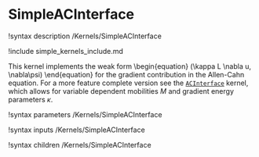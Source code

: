 # SimpleACInterface

!syntax description /Kernels/SimpleACInterface

!include simple_kernels_include.md

This kernel implements the weak form
\begin{equation}
(\kappa L \nabla u, \nabla\psi)
\end{equation}
for the gradient contribution in the Allen-Cahn equation. For a more feature complete
version see the [`ACInterface`](/ACInterface.md) kernel, which allows for variable
dependent mobilities $M$ and gradient energy parameters $\kappa$.

!syntax parameters /Kernels/SimpleACInterface

!syntax inputs /Kernels/SimpleACInterface

!syntax children /Kernels/SimpleACInterface
